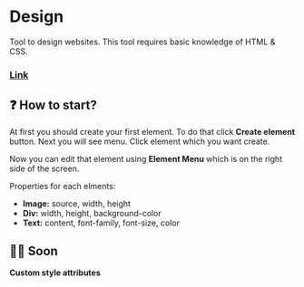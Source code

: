 # Design

Tool to design websites. This tool requires basic knowledge of HTML & CSS.

### **[Link](https://wronadev.github.io/design/)**

## ❓ How to start?
At first you should create your first element. To do that click **Create element** button. Next you will see menu. Click element which you want create.

Now you can edit that element using **Element Menu** which is on the right side of the screen.

Properties for each elments:
 * **Image:** source, width, height
 * **Div:** width, height, background-color
 * **Text:** content, font-family, font-size, color

## 😮‍💨 Soon
**Custom style attributes**

